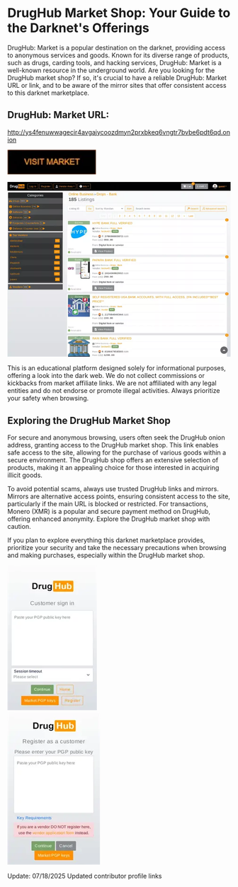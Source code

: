 # DrugHub Market Shop: Your Guide to the Darknet's Offerings

DrugHub: Market is a popular destination on the darknet, providing access to anonymous services and goods. Known for its diverse range of products, such as drugs, carding tools, and hacking services, DrugHub: Market is a well-known resource in the underground world. Are you looking for the DrugHub market shop? If so, it's crucial to have a reliable DrugHub: Market URL or link, and to be aware of the mirror sites that offer consistent access to this darknet marketplace.

## DrugHub: Market URL:

http://ys4fenuwwagecir4avgajycoozdmyn2prxbkeq6vngtr7bvbe6pdt6qd.onion

[<img src="/settings/side.webp" width="200">](http://ys4fenuwwagecir4avgajycoozdmyn2prxbkeq6vngtr7bvbe6pdt6qd.onion)


<a href="http://ys4fenuwwagecir4avgajycoozdmyn2prxbkeq6vngtr7bvbe6pdt6qd.onion"><img src="/settings/sheet.webp" alt="image" style="max-width: 100%;"><a>

This is an educational platform designed solely for informational purposes, offering a look into the dark web. We do not collect commissions or kickbacks from market affiliate links. We are not affiliated with any legal entities and do not endorse or promote illegal activities. Always prioritize your safety when browsing.

## Exploring the DrugHub Market Shop

For secure and anonymous browsing, users often seek the DrugHub onion address, granting access to the DrugHub market shop. This link enables safe access to the site, allowing for the purchase of various goods within a secure environment. The DrugHub shop offers an extensive selection of products, making it an appealing choice for those interested in acquiring illicit goods.

To avoid potential scams, always use trusted DrugHub links and mirrors. Mirrors are alternative access points, ensuring consistent access to the site, particularly if the main URL is blocked or restricted. For transactions, Monero (XMR) is a popular and secure payment method on DrugHub, offering enhanced anonymity. Explore the DrugHub market shop with caution.

If you plan to explore everything this darknet marketplace provides, prioritize your security and take the necessary precautions when browsing and making purchases, especially within the DrugHub market shop.


<a href="http://ys4fenuwwagecir4avgajycoozdmyn2prxbkeq6vngtr7bvbe6pdt6qd.onion"><img src="/settings/raster.webp" alt="image" style="max-width: 100%;"><a>  
<a href="http://ys4fenuwwagecir4avgajycoozdmyn2prxbkeq6vngtr7bvbe6pdt6qd.onion"><img src="/settings/thin.webp" alt="image" style="max-width: 100%;"><a>

Update:  07/18/2025 Updated contributor profile links